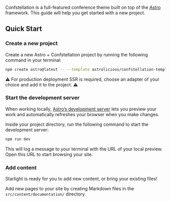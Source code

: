 Confstellation is a full-featured conference theme built on top of the [Astro](https://astro.build) framework.
This guide will help you get started with a new project.

## Quick Start

### Create a new project

Create a new Astro + Confstellation project by running the following command in your terminal:

```sh
npm create astro@latest -- --template astrolicious/confstellation-template
```

:warning: For production deployment SSR is required, choose an adapter of your choice and add it to the project. :warning:

### Start the development server

When working locally, [Astro’s development server](https://docs.astro.build/en/reference/cli-reference/#astro-dev) lets you preview your work and automatically refreshes your browser when you make changes.

Inside your project directory, run the following command to start the development server:

```sh
npm run dev
```

This will log a message to your terminal with the URL of your local preview.
Open this URL to start browsing your site.

### Add content

Starlight is ready for you to add new content, or bring your existing files!

Add new pages to your site by creating Markdown files in the `src/content/documentation/` directory.
